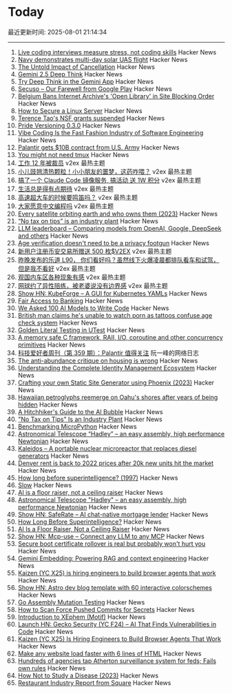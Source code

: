 # Today

最近更新时间: 2025-08-01 21:14:34

--- 
1. [Live coding interviews measure stress, not coding skills](https://hadid.dev/posts/living-coding/) Hacker News
2. [Navy demonstrates multi-day solar UAS flight](https://www.navair.navy.mil/news/Navy-demonstrates-multi-day-solar-UAS-flight/Tue-07292025-1554) Hacker News
3. [The Untold Impact of Cancellation](https://pretty.direct/impact) Hacker News
4. [Gemini 2.5 Deep Think](https://twitter.com/GoogleDeepMind/status/1951239132950204439) Hacker News
5. [Try Deep Think in the Gemini App](https://blog.google/products/gemini/gemini-2-5-deep-think/) Hacker News
6. [Secuso – Our Farewell from Google Play](https://secuso.aifb.kit.edu/english/2809.php) Hacker News
7. [Belgium Bans Internet Archive's 'Open Library' in Site Blocking Order](https://torrentfreak.com/belgium-bans-internet-archives-open-library-in-sweeping-site-blocking-order/) Hacker News
8. [How to Secure a Linux Server](https://github.com/imthenachoman/How-To-Secure-A-Linux-Server) Hacker News
9. [Terence Tao's NSF grants suspended](https://bsky.app/profile/dangaristo.bsky.social/post/3lvc7ldavhk2o) Hacker News
10. [Pride Versioning 0.3.0](https://pridever.org/) Hacker News
11. [Vibe Coding Is the Fast Fashion Industry of Software Engineering](https://pdelboca.me/writings/2025/08/01/vibe-coding-fast-fashion.html) Hacker News
12. [Palantir gets $10B contract from U.S. Army](https://www.washingtonpost.com/technology/2025/07/31/palantir-army-contract-10bn/) Hacker News
13. [You might not need tmux](https://bower.sh/you-might-not-need-tmux) Hacker News
14. [工作 12 年被裁员](https://www.v2ex.com/t/1149296) v2ex 最热主题
15. [小儿豉翘清热颗粒！小小朋友的噩梦，这药咋喂？](https://www.v2ex.com/t/1149217) v2ex 最热主题
16. [搞了一个 Claude Code 镜像服务, 搞活动 送 1W 积分](https://www.v2ex.com/t/1149223) v2ex 最热主题
17. [生活总是得有点期待](https://www.v2ex.com/t/1149209) v2ex 最热主题
18. [高速超大车的时候要鸣笛吗？](https://www.v2ex.com/t/1149181) v2ex 最热主题
19. [大家愿意中文编程吗](https://www.v2ex.com/t/1149176) v2ex 最热主题
20. [Every satellite orbiting earth and who owns them (2023)](https://dewesoft.com/blog/every-satellite-orbiting-earth-and-who-owns-them) Hacker News
21. [“No tax on tips” is an industry plant](https://www.newyorker.com/magazine/2025/08/04/no-tax-on-tips-is-an-industry-plant) Hacker News
22. [LLM leaderboard – Comparing models from OpenAI, Google, DeepSeek and others](https://artificialanalysis.ai/leaderboards/models) Hacker News
23. [Age verification doesn't need to be a privacy footgun](https://soatok.blog/2025/07/31/age-verification-doesnt-need-to-be-a-privacy-footgun/) Hacker News
24. [新用户注册币安交易所赠送 500 枚$V2EX](https://www.v2ex.com/t/1149178) v2ex 最热主题
25. [昨晚发布的乐道 L90， 你们看好吗？虽然线下火爆凌晨都排队看车和试驾，但是我不看好](https://www.v2ex.com/t/1149164) v2ex 最热主题
26. [观国内车区各种现象有感](https://www.v2ex.com/t/1149155) v2ex 最热主题
27. [网球约了异性陪练，被老婆说没有边界感](https://www.v2ex.com/t/1149153) v2ex 最热主题
28. [Show HN: KubeForge – A GUI for Kubernetes YAMLs](https://github.com/kubenote/KubeForge) Hacker News
29. [Fair Access to Banking](https://usips.org/blog/2025/07/fair-access-to-banking/) Hacker News
30. [We Asked 100 AI Models to Write Code](https://www.veracode.com/blog/genai-code-security-report/) Hacker News
31. [British man claims he's unable to watch porn as tattoos confuse age check system](https://needtoknow.co.uk/2025/07/30/britains-most-tattooed-man-claims-he-is-unable-to-watch-prn-as-new-age-check-system-mistakes-his-ink-for-a-mask/) Hacker News
32. [Golden Literal Testing in UTest](https://www.lihaoyi.com/post/GoldenLiteralTestinginuTest090.html) Hacker News
33. [A memory safe C framework, RAII, I/O, coroutine and other concurrency primitives](https://zelang-dev.github.io/c-asio/) Hacker News
34. [科技爱好者周刊（第 359 期）：Palantir 值得关注](http://www.ruanyifeng.com/blog/2025/08/weekly-issue-359.html) 阮一峰的网络日志
35. [The anti-abundance critique on housing is wrong](https://www.derekthompson.org/p/the-anti-abundance-critique-on-housing) Hacker News
36. [Understanding the Complete Identity Management Ecosystem](https://guptadeepak.com/understanding-the-complete-identity-management-ecosystem/) Hacker News
37. [Crafting your own Static Site Generator using Phoenix (2023)](https://fly.io/phoenix-files/crafting-your-own-static-site-generator-using-phoenix/) Hacker News
38. [Hawaiian petroglyphs reemerge on Oahu's shores after years of being hidden](https://archaeologymag.com/2025/07/hawaiian-petroglyphs-reemerge-on-oahu/) Hacker News
39. [A Hitchhiker's Guide to the AI Bubble](https://fluxus.io/article/a-hitchhikers-guide-to-the-ai-bubble) Hacker News
40. ["No Tax on Tips" Is an Industry Plant](https://www.newyorker.com/magazine/2025/08/04/no-tax-on-tips-is-an-industry-plant) Hacker News
41. [Benchmarking MicroPython](https://blog.miguelgrinberg.com/post/benchmarking-micropython) Hacker News
42. [Astronomical Telescope “Hadley” – an easy assembly, high performance Newtonian](https://www.printables.com/model/224383-astronomical-telescope-hadley-an-easy-assembly-hig) Hacker News
43. [Kaleidos – A portable nuclear microreactor that replaces diesel generators](https://radiantnuclear.com/) Hacker News
44. [Denver rent is back to 2022 prices after 20k new units hit the market](https://denverite.com/2025/07/25/denver-rent-prices-drop-q2/) Hacker News
45. [How long before superintelligence? (1997)](https://nickbostrom.com/superintelligence) Hacker News
46. [Slow](https://michaelnotebook.com/slow/index.html) Hacker News
47. [AI is a floor raiser, not a ceiling raiser](https://elroy.bot/blog/2025/07/29/ai-is-a-floor-raiser-not-a-ceiling-raiser.html) Hacker News
48. [Astronomical Telescope "Hadley" – an easy assembly, high performance Newtonian](https://www.printables.com/model/224383-astronomical-telescope-hadley-an-easy-assembly-hig) Hacker News
49. [Show HN: SafeRate – AI chat-native mortgage lender](https://saferate.com/) Hacker News
50. [How Long Before Superintelligence?](https://nickbostrom.com/superintelligence) Hacker News
51. [AI Is a Floor Raiser, Not a Ceiling Raiser](https://elroy.bot/blog/2025/07/29/ai-is-a-floor-raiser-not-a-ceiling-raiser.html) Hacker News
52. [Show HN: Mcp-use – Connect any LLM to any MCP](https://github.com/mcp-use/mcp-use) Hacker News
53. [Secure boot certificate rollover is real but probably won't hurt you](https://mjg59.dreamwidth.org/72892.html) Hacker News
54. [Gemini Embedding: Powering RAG and context engineering](https://developers.googleblog.com/en/gemini-embedding-powering-rag-context-engineering/) Hacker News
55. [Kaizen (YC X25) is hiring engineers to build browser agents that work](https://www.kaizenautomation.com/jobs) Hacker News
56. [Show HN: Astro dev blog template with 60 interactive colorschemes](https://multiterm.stelclementine.com) Hacker News
57. [Go Assembly Mutation Testing](https://words.filippo.io/assembly-mutation/) Hacker News
58. [How to Scan Force Pushed Commits for Secrets](https://trufflesecurity.com/blog/how-to-scan-force-pushed-commits-for-secrets) Hacker News
59. [Introduction to XEphem (Motif)](http://spiff.rit.edu/classes/phys445/lectures/planetarium/xephem_howto.html) Hacker News
60. [Launch HN: Gecko Security (YC F24) – AI That Finds Vulnerabilities in Code](https://news.ycombinator.com/item?id=44747204) Hacker News
61. [Kaizen (YC X25) Is Hiring Engineers to Build Browser Agents That Work](https://www.kaizenautomation.com/jobs) Hacker News
62. [Make any website load faster with 6 lines of HTML](https://www.docuseal.com/blog/make-any-website-load-faster-with-6-lines-html) Hacker News
63. [Hundreds of agencies tap Atherton surveillance system for feds; Fails own rules](https://www.almanacnews.com/investigative-story/2025/07/30/hundreds-of-agencies-tap-athertons-surveillance-system-for-feds-town-fails-to-follow-own-rules/) Hacker News
64. [How Not to Study a Disease (2023)](https://neurofrontiers.blog/book-review-how-not-to-study-a-disease/) Hacker News
65. [Restaurant Industry Report from Square](https://squareup.com/us/en/press/summer-restaurant-report-2025) Hacker News
